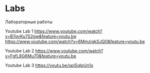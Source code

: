 # Labs
Лабораторные работы

Youtube Lab 1 https://www.youtube.com/watch?v=B7qvKu7S2gw&feature=youtu.be  
              https://www.youtube.com/watch?v=6MmzigkSJQ0&feature=youtu.be

Youtube Lab 2 https://www.youtube.com/watch?v=FgfL8G6Mu70&feature=youtu.be

Youtube Lab 3 https://youtu.be/spi5qlpUn1o

